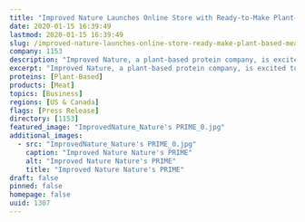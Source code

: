 ```yaml
---
title: "Improved Nature Launches Online Store with Ready-to-Make Plant-Based Meat Alternatives"
date: 2020-01-15 16:39:49
lastmod: 2020-01-15 16:39:49
slug: /improved-nature-launches-online-store-ready-make-plant-based-meat-alternatives
company: 1153
description: "Improved Nature, a plant-based protein company, is excited to introduce its e-commerce website, ImprovedNatureDirect.com."
excerpt: "Improved Nature, a plant-based protein company, is excited to introduce its e-commerce website, ImprovedNatureDirect.com."
proteins: [Plant-Based]
products: [Meat]
topics: [Business]
regions: [US & Canada]
flags: [Press Release]
directory: [1153]
featured_image: "ImprovedNature_Nature's PRIME_0.jpg"
additional_images:
  - src: "ImprovedNature_Nature's PRIME_0.jpg"
    caption: "Improved Nature Nature's PRIME"
    alt: "Improved Nature Nature's PRIME"
    title: "Improved Nature Nature's PRIME"
draft: false
pinned: false
homepage: false
uuid: 1307
---
```

